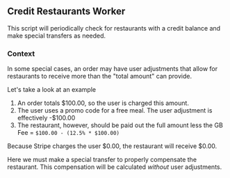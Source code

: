 Credit Restaurants Worker
---

This script will periodically check for restaurants with a credit balance
and make special transfers as needed.

### Context

In some special cases, an order may have user adjustments that allow for
restaurants to receive more than the "total amount" can provide.

Let's take a look at an example

1. An order totals $100.00, so the user is charged this amount.
2. The user uses a promo code for a free meal. The user adjustment is
   effectively -$100.00
3. The restaurant, however, should be paid out the full amount less the GB Fee
   = `$100.00 - (12.5% * $100.00)`

Because Stripe charges the user $0.00, the restaurant will receive $0.00.

Here we must make a special transfer to properly compensate the restaurant. This
compensation will be calculated _without_ user adjustments.
